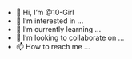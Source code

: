 - 👋 Hi, I’m @10-Girl
- 👀 I’m interested in ...
- 🌱 I’m currently learning ...
- 💞️ I’m looking to collaborate on ...
- 📫 How to reach me ...

<!---
10-Girl/10-Girl is a ✨ special ✨ repository because its `README.md` (this file) appears on your GitHub profile.
You can click the Preview link to take a look at your changes.
--->
